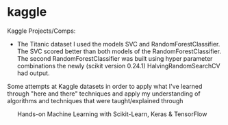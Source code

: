 # kaggle
Kaggle Projects/Comps:
* The Titanic dataset I used the models SVC and RandomForestClassifier. The SVC scored better than both models of the RandomForestClassifier. The second RandomForestClassifier was built using hyper parameter combinations the newly (scikit version 0.24.1) HalvingRandomSearchCV had output.

Some attempts at Kaggle datasets in order to apply what I've learned through "here and there" techniques and apply my understanding of algorithms and techniques that were taught/explained through <ul>Hands-on Machine Learning with Scikit-Learn, Keras & TensorFlow</ul>

